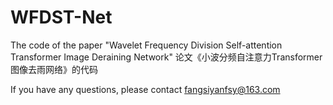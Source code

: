 # WFDST-Net
The code of the paper "Wavelet Frequency Division Self-attention Transformer Image Deraining Network"
论文《小波分频自注意力Transformer图像去雨网络》的代码

If you have any questions, please contact fangsiyanfsy@163.com
